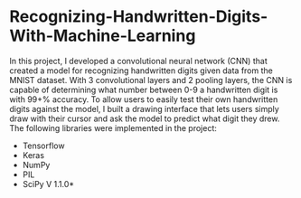 # Recognizing-Handwritten-Digits-With-Machine-Learning
In this project, I developed a convolutional neural network (CNN) that created a model for recognizing handwritten digits given data from the MNIST dataset. With 3 convolutional layers and 2 pooling layers, the CNN is capable of determining what number between 0-9 a handwritten digit is with 99+% accuracy. To allow users to easily test their own handwritten digits against the model, I built a drawing interface that lets users simply draw with their cursor and ask the model to predict what digit they drew. The following libraries were implemented in the project: 
* Tensorflow
* Keras
* NumPy
* PIL
* SciPy V 1.1.0*
